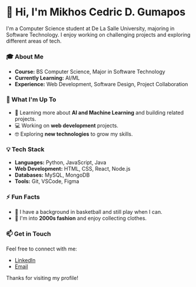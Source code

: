 # 👋 Hi, I'm Mikhos Cedric D. Gumapos

I'm a Computer Science student at De La Salle University, majoring in Software Technology. I enjoy working on challenging projects and exploring different areas of tech.

### 🎓 About Me
- **Course:** BS Computer Science, Major in Software Technology
- **Currently Learning:** AI/ML
- **Experience:** Web Development, Software Design, Project Collaboration

### 🚀 What I'm Up To
- 🌱 Learning more about **AI and Machine Learning** and building related projects.
- 💻 Working on **web development** projects.
- 🤓 Exploring **new technologies** to grow my skills.

### 💡 Tech Stack
- **Languages:** Python, JavaScript, Java
- **Web Development:** HTML, CSS, React, Node.js
- **Databases:** MySQL, MongoDB
- **Tools:** Git, VSCode, Figma

### ⚡ Fun Facts
- 🏀 I have a background in basketball and still play when I can.
- 👕 I'm into **2000s fashion** and enjoy collecting clothes.

### 📫 Get in Touch
Feel free to connect with me:
- [LinkedIn](https://www.linkedin.com/in/mikhos-cedric-gumapos)
- [Email](mailto:mikhos.cedric@example.com)

Thanks for visiting my profile!



<!--
**MikhosCedric/MikhosCedric** is a ✨ _special_ ✨ repository because its `README.md` (this file) appears on your GitHub profile.

Here are some ideas to get you started:

- 🔭 I’m currently working on ...
- 🌱 I’m currently learning ...
- 👯 I’m looking to collaborate on ...
- 🤔 I’m looking for help with ...
- 💬 Ask me about ...
- 📫 How to reach me: ...
- 😄 Pronouns: ...
- ⚡ Fun fact: ...
-->

